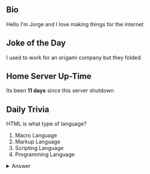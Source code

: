 ## Bio

Hello I'm Jorge and I love making things for the internet

## Joke of the Day

I used to work for an origami company but they folded.

## Home Server Up-Time

Its been **11 days** since this server shutdown


## Daily Trivia

HTML is what type of language?
 1. Macro Language
 2. Markup Language
 3. Scripting Language
 4. Programming Language

<details>
  <summary>Answer</summary>
  Markup Language
</details>

